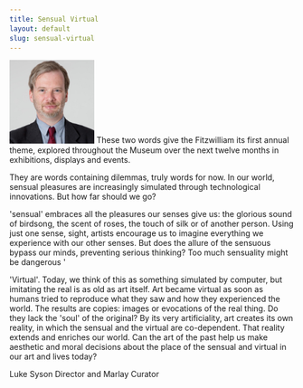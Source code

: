 ```yaml
---
title: Sensual Virtual
layout: default
slug: sensual-virtual
---
```

<img src="/images/profiles/luke-syson.jpg" width="150" class="p-3 img-fluid rounded-circle float-left" />
These two words give the Fitzwilliam its first annual theme, explored throughout the Museum over the next twelve months in exhibitions, displays and events.

They are words containing dilemmas, truly words for now.
In our world, sensual pleasures are increasingly simulated through technological innovations. But how far should we go?

'sensual' embraces all the pleasures our senses give us: the glorious sound of birdsong, the scent of roses, the touch of silk or of another person. Using just one sense, sight, artists encourage us to imagine everything we experience with our other senses.  But does the allure of the sensuous bypass our minds, preventing serious thinking?  Too much sensuality might be dangerous '

'Virtual'. Today, we think of this as something simulated by computer, but imitating the real is as old as art itself. Art became virtual as soon as humans tried to reproduce what they saw and how they experienced the world. The results are copies: images or evocations of the real thing. Do they lack the 'soul' of the original?
By its very artificiality, art creates its own reality, in which the sensual and the virtual are co-dependent. That reality extends and enriches our world. Can the art of the past help us make aesthetic and moral decisions about the place of the sensual and virtual in our art and lives today?


Luke Syson
Director and Marlay Curator